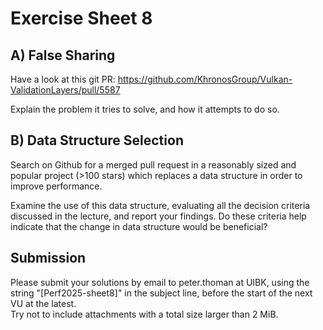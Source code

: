 Exercise Sheet 8
================

A) False Sharing
----------------

Have a look at this git PR:
https://github.com/KhronosGroup/Vulkan-ValidationLayers/pull/5587

Explain the problem it tries to solve, and how it attempts to do so.


B) Data Structure Selection
---------------------------

Search on Github for a merged pull request in a reasonably sized and popular project (>100 stars) which replaces a data structure in order to improve performance.

Examine the use of this data structure, evaluating all the decision criteria discussed in the lecture, and report your findings.
Do these criteria help indicate that the change in data structure would be beneficial?


Submission
----------
Please submit your solutions by email to peter.thoman at UIBK, using the string "[Perf2025-sheet8]" in the subject line, before the start of the next VU at the latest.  
Try not to include attachments with a total size larger than 2 MiB.
